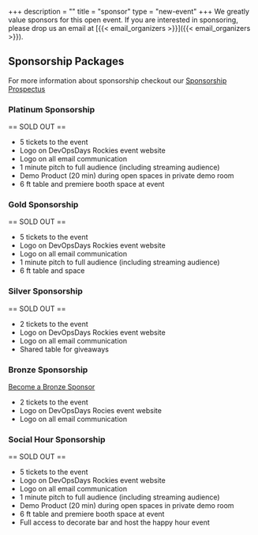 +++
description = ""
title = "sponsor"
type = "new-event"
+++
We greatly value sponsors for this open event.  If you are interested in sponsoring, please drop us an email at [{{< email_organizers >}}]({{< email_organizers >}}).

## Sponsorship Packages

For more information about sponsorship checkout our [Sponsorship Prospectus](https://docs.google.com/document/d/12-gJ7hgAVjW1M2V6KrOHKMDWMkMLqordT21EWvNGnSg/edit?usp=sharing)

### Platinum Sponsorship
== SOLD OUT ==

* 5 tickets to the event
* Logo on DevOpsDays Rockies event website
* Logo on all email communication
* 1 minute pitch to full audience (including streaming audience)
* Demo Product (20 min) during open spaces in private demo room
* 6 ft table and premiere booth space at event

### Gold Sponsorship
== SOLD OUT == 

* 5 tickets to the event
* Logo on DevOpsDays Rockies event website
* Logo on all email communication
* 1 minute pitch to full audience (including streaming audience)
* 6 ft table and space

### Silver Sponsorship
== SOLD OUT ==

* 2 tickets to the event
* Logo on DevOpsDays Rockies event website
* Logo on all email communication
* Shared table for giveaways

### Bronze Sponsorship
[Become a Bronze Sponsor](https://www.paypal.com/cgi-bin/webscr?cmd=_s-xclick&hosted_button_id=JTJLYYCUD2RXJ)

* 2 tickets to the event
* Logo on DevOpsDays Rocies event website
* Logo on all email communication

### Social Hour Sponsorship
== SOLD OUT ==

* 5 tickets to the event
* Logo on DevOpsDays Rockies event website
* Logo on all email communication
* 1 minute pitch to full audience (including streaming audience)
* Demo Product (20 min) during open spaces in private demo room
* 6 ft table and premiere booth space at event
* Full access to decorate bar and host the happy hour event